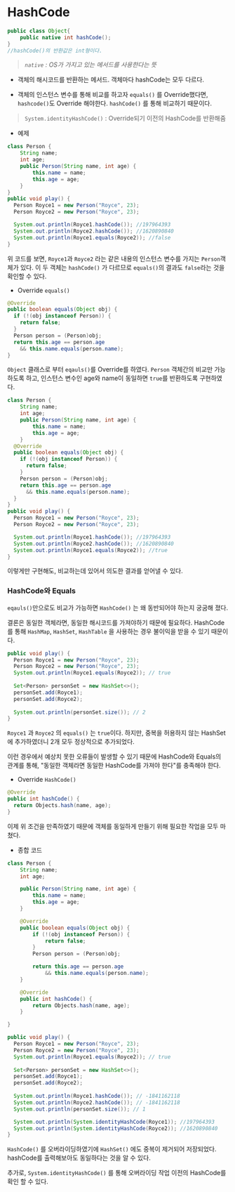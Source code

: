 # HashCode

```java
public class Object{
	public native int hashCode();
}
//hashCode()의 반환값은 int형이다.
```

> *`native` : OS가 가지고 있는 메서드를 사용한다는 뜻*
>
> 

- 객체의 해시코드를 반환하는 메서드. 객체마다 hashCode는 모두 다르다.

- 객체의 인스턴스 변수를 통해 비교를 하고자 `equals()` 를 Override했다면, `hashcode()`도 Override 해야한다. `hashCode()` 를 통해 비교하기 때문이다.

>`System.identityHashCode()` : Override되기 이전의 HashCode를 반환해줌

- 예제

```java
class Person {
	String name;
	int age;
	public Person(String name, int age) {
		this.name = name;
		this.age = age;
	}
}
public void play() {
  Person Royce1 = new Person("Royce", 23);
  Person Royce2 = new Person("Royce", 23);

  System.out.println(Royce1.hashCode()); //197964393
  System.out.println(Royce2.hashCode()); //1620890840
  System.out.println(Royce1.equals(Royce2)); //false
}
```

위 코드를 보면, `Royce1`과 `Royce2` 라는 같은 내용의 인스턴스 변수를 가지는 `Person`객체가 있다. 이 두 객체는 `hashCode()` 가 다르므로 `equals()`의 결과도 `false`라는 것을 확인할 수 있다.

- Override `equals()`

```java
@Override
public boolean equals(Object obj) {
  if (!(obj instanceof Person)) {
    return false;
  }
  Person person = (Person)obj;
  return this.age == person.age
    && this.name.equals(person.name);
}
```

`Object` 클래스로 부터 `eqauls()`를 Override를 하였다. `Person` 객체간의 비교만 가능하도록 하고, 인스턴스 변수인 age와 name이 동일하면 `true`를 반환하도록 구현하였다.

```java
class Person {
	String name;
	int age;
	public Person(String name, int age) {
		this.name = name;
		this.age = age;
	}
  @Override
  public boolean equals(Object obj) {
    if (!(obj instanceof Person)) {
      return false;
    }
    Person person = (Person)obj;
    return this.age == person.age
      && this.name.equals(person.name);
  }
}
public void play() {
  Person Royce1 = new Person("Royce", 23);
  Person Royce2 = new Person("Royce", 23);

  System.out.println(Royce1.hashCode()); //197964393
  System.out.println(Royce2.hashCode()); //1620890840
  System.out.println(Royce1.equals(Royce2)); //true
}

```

이렇게만 구현해도, 비교하는데 있어서 의도한 결과를 얻어낼 수 있다.



### HashCode와 Equals

`eqauls()`만으로도 비교가 가능하면 `HashCode()` 는 왜 동반되어야 하는지 궁굼해 졌다.

결론은 동일한 객체라면, 동일한 해시코드를 가져야하기 때문에 필요하다. HashCode를 통해 `HashMap`, `HashSet`, `HashTable` 을 사용하는 경우 불이익을 받을 수 있기 때문이다. 

```java
public void play() {
  Person Royce1 = new Person("Royce", 23);
  Person Royce2 = new Person("Royce", 23);
  System.out.println(Royce1.equals(Royce2)); // true
  
  Set<Person> personSet = new HashSet<>();
  personSet.add(Royce1);
  personSet.add(Royce2);
  
  System.out.println(personSet.size()); // 2
}
```

`Royce1` 과 `Royce2` 의 `equals()` 는 `true`이다. 하지만, 중복을 허용하지 않는 HashSet에 추가하였더니 2개 모두 정상적으로 추가되었다. 

이런 경우에서 예상치 못한 오류들이 발생할 수 있기 때문에 HashCode와 Equals의 관계를 통해, "동일한 객체라면 동일한 HashCode를 가져야 한다"를 충족해야 한다.

- Override `HashCode()` 

```java
@Override
public int hashCode() {
  return Objects.hash(name, age);
}
```

이제 위 조건을 만족하였기 때문에 객체를 동일하게 만들기 위해 필요한 작업을 모두 마쳤다.

- 종합 코드

```java
class Person {
	String name;
	int age;

	public Person(String name, int age) {
		this.name = name;
		this.age = age;
	}

	@Override
	public boolean equals(Object obj) {
		if (!(obj instanceof Person)) {
			return false;
		}
		Person person = (Person)obj;

		return this.age == person.age
			&& this.name.equals(person.name);
	}

	@Override
	public int hashCode() {
		return Objects.hash(name, age);
	}

}

public void play() {
  Person Royce1 = new Person("Royce", 23);
  Person Royce2 = new Person("Royce", 23);
  System.out.println(Royce1.equals(Royce2)); // true
  
  Set<Person> personSet = new HashSet<>();
  personSet.add(Royce1);
  personSet.add(Royce2);
  
  System.out.println(Royce1.hashCode()); // -1841162118
  System.out.println(Royce2.hashCode()); // -1841162118
  System.out.println(personSet.size()); // 1

  System.out.println(System.identityHashCode(Royce1)); //197964393
  System.out.println(System.identityHashCode(Royce2)); //1620890840
}

```

`HashCode()` 를 오버라이딩하였기에 `HashSet()` 에도 중복이 제거되어 저장되었다. hashCode를 출력해보아도 동일하다는 것을 알 수 있다.

추가로, `System.identityHashCode()` 를 통해 오버라이딩 작업 이전의 HashCode를 확인 할 수 있다.